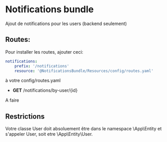 Notifications bundle
===

Ajout de notifications pour les users (backend seulement)

## Routes:

Pour installer les routes, ajouter ceci:

```yaml
notifications:
    prefix: '/notifications'
    resource: '@NotificationsBundle/Resources/config/routes.yaml'
```

à votre config/routes.yaml

* **GET** /notifications/by-user/{id}

A faire

## Restrictions

Votre classe User doit absoluement être dans le namespace \App\Entity et s'appeler User, soit etre
\App\Entity\User.